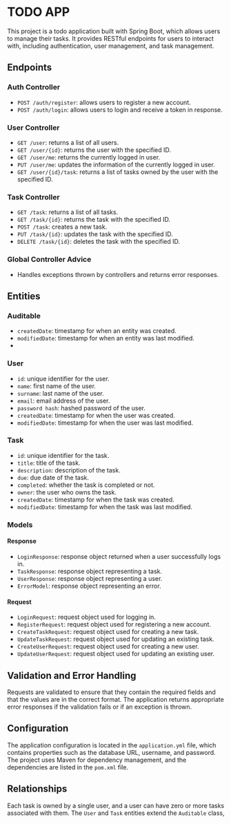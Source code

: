 
# TODO APP

This project is a todo application built with Spring Boot, which allows users to manage their tasks. It provides RESTful endpoints for users to interact with, including authentication, user management, and task management.

## Endpoints

### Auth Controller

-   `POST /auth/register`: allows users to register a new account.
-   `POST /auth/login`: allows users to login and receive a token in response.

### User Controller

-   `GET /user`: returns a list of all users.
-   `GET /user/{id}`: returns the user with the specified ID.
-   `GET /user/me`: returns the currently logged in user.
-   `PUT /user/me`: updates the information of the currently logged in user.
-   `GET /user/{id}/task`: returns a list of tasks owned by the user with the specified ID.

### Task Controller

-   `GET /task`: returns a list of all tasks.
-   `GET /task/{id}`: returns the task with the specified ID.
-   `POST /task`: creates a new task.
-   `PUT /task/{id}`: updates the task with the specified ID.
-   `DELETE /task/{id}`: deletes the task with the specified ID.

### Global Controller Advice

-   Handles exceptions thrown by controllers and returns error responses.

## Entities

### Auditable

-   `createdDate`: timestamp for when an entity was created.
-   `modifiedDate`: timestamp for when an entity was last modified.
- 
### User

-   `id`: unique identifier for the user.
-   `name`: first name of the user.
-   `surname`: last name of the user.
-   `email`: email address of the user.
-   `password hash`: hashed password of the user.
-   `createdDate`: timestamp for when the user was created.
-   `modifiedDate`: timestamp for when the user was last modified.

### Task

-   `id`: unique identifier for the task.
-   `title`: title of the task.
-   `description`: description of the task.
-   `due`: due date of the task.
-   `completed`: whether the task is completed or not.
-   `owner`: the user who owns the task.
-   `createdDate`: timestamp for when the task was created.
-   `modifiedDate`: timestamp for when the task was last modified.

### Models

#### Response

-   `LoginResponse`: response object returned when a user successfully logs in.
-   `TaskResponse`: response object representing a task.
-   `UserResponse`: response object representing a user.
-   `ErrorModel`: response object representing an error.

#### Request

-   `LoginRequest`: request object used for logging in.
-   `RegisterRequest`: request object used for registering a new account.
-   `CreateTaskRequest`: request object used for creating a new task.
-   `UpdateTaskRequest`: request object used for updating an existing task.
-   `CreateUserRequest`: request object used for creating a new user.
-   `UpdateUserRequest`: request object used for updating an existing user.

## Validation and Error Handling

Requests are validated to ensure that they contain the required fields and that the values are in the correct format. The application returns appropriate error responses if the validation fails or if an exception is thrown.

## Configuration

The application configuration is located in the `application.yml` file, which contains properties such as the database URL, username, and password. The project uses Maven for dependency management, and the dependencies are listed in the `pom.xml` file.

## Relationships

Each task is owned by a single user, and a user can have zero or more tasks associated with them. The `User` and `Task` entities extend the `Auditable` class,

